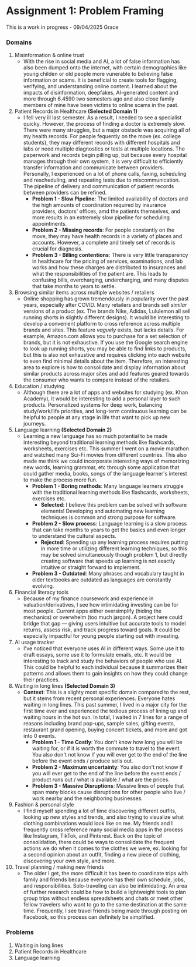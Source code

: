 # Assignment 1: Problem Framing 

This is a work in progress - 09/04/2025 Grace 

### Domains 
1. Misinformation & online trust 
    - With the rise in social media and AI, a lot of false information has also been dumped onto the internet, with certain demographics like young childen or old people more vunerable to believing false information or scams. It is beneficial to create tools for flagging, verifying, and understanding online content. I learned about the impacts of disinformation, deepfakes, AI-generated content and more through 6.4590 two semesters ago and also close family members of mine have been victims to online scams in the past.  
2. Patient Records in Healthcare **(Selected Domain 1)**
    - I fell very ill last semester. As a result, I needed to see a specialist quicky. However, the process of finding a doctor is extremely slow. There were many struggles, but a major obstacle was acquiring all of my health records. For people fequently on the move (ex. college students), they may different records with different hospitals and labs or need multiple diagnostics or tests at multiple locations. The paperwork and records begin pilling up, but because every hospital manages through their own system, it is very difficult to efficiently transfer information and communicate between providers. Personally, I experienced on a lot of phone calls, faxing, scheduling and rescheduling, and repeating tests due to miscommunication. The pipeline of delivery and communication of patient records between providers can be refined.   
        - **Problem 1 - Slow Pipeline**: The limited availability of doctors and the high amounts of coordination required by insurance providers, doctors' offices, amd the patients themselves, and more results in an extremely slow pipeline for scheduling appointments.   
        - **Problem 2 - Missing records**: For people constantly on the move, they may have health records in a variety of places and accounts. However, a complete and timely set of records is crucial for diagnosis.   
        - **Problem 3 - Billing contentions**: There is very little transparency in healthcare for the pricing of services, examinations, and lab works and how these charges are distributed to insurances and what the responsibilities of the patient are. This leads to confusing bills, overcharging, undercharging, and many disputes that take months to years to settle. 
3. Browsing similar items across multiple websites / retailers 
    - Online shopping has grown tremendously in popularity over the past years, especially after COVID. Many retailers and brands sell *similar* versions of a product (ex. The brands Nike, Adidas, Lululemon all sell running shorts in slightly different designs). It would be interesting to develop a convenient platform to cross reference across multiple brands and sites. This feature *vaguely* exists, but lacks details. For example, Amazon.com allows you to purchase for a set selection of brands, but it is not exhaustive. If you use the Google search engine to look up running shorts, you may be able to find links to products, but this is also not exhaustive and requires clicking into each website to even find minimal details about the item. Therefore, an interesting area to explore is how to consolidate and display information about similar products across major sites and add features geared towards the consumer who wants to compare instead of the retailers. 
4. Education / studying 
    - Although there are a lot of apps and websites for studying (ex. Khan Academy), it would be interesting to add a personal layer to such products. Personalized systems for deep work, balancing study/work/life priorities, and long-term continuous learning can be helpful to people at any stage in life that want to pick up new journeys. 
5. Language learning **(Selected Domain 2)**
    - Learning a new language has so much potential to be made interesting beyond traditional learning methods like flashcards, worksheets, exercises etc. This summer I went on a movie marathon and watched many Sci-Fi movies from different countries. This also made me think we could incorporate interesting ways of memorizing new words, learning grammar, etc through some application that could gather media, books, songs of the language learner's interest to make the process more fun. 
        - **Problem 1 - Boring methods**: Many language learners struggle with the traditional learning methods like flashcards, worksheets, exercises etc.    
            - **Selected**: I believe this problem can be solved with software elements! Developing and automating new learning techniques is common and strong purpose for software. 
        - **Problem 2 - Slow process**: Language learning is a slow process that can take months to years to get the basics and even longer to understand the cultural aspects.   
            - **Rejected**: Speeding up any learning process requires putting in more time or utilizing different learning techniques, so this may be solved simultaneously though problem 1, but directly creating software that speeds up learning is not exactly intuitive or straight forward to implement.  
        - **Problem 3 - Outdated**: Many phrases and vocabulary taught in older textbooks are outdated as languages are constantly evolving. 
6. Financial literacy tools
    - Because of my finance coursework and experience in valuation/derivatives, I see how intimidating investing can be for most people. Current apps either oversimplify (hiding the mechanics) or overwhelm (too much jargon). A project here could bridge that gap — giving users intuitive but accurate tools to model returns, assess risk, and track progress toward goals. It could be especially impactful for young people starting out with investing.
7. AI usage tracker 
    - I've noticed that everyone uses AI in different ways. Some use it to draft essays, some use it to formulate emails, etc. It would be interesting to track and study the behaviors of people who use AI. This could be helpful to each individual because it summarizes their patterns and allows them to gain insights on how they could change their practices. 
8. Waiting in long lines **(Selected Domain 3)**
    - **Context**: This is a slighty most specific domain compared to the rest, but it stems from recent personal experiences. Everyone hates waiting in long lines. This past summer, I lived in a major city for the first time ever and experienced the tedious process of lining up and waiting hours in the hot sun. In total, I waited in 7 lines for a range of reasons including brand pop-ups, sample sales, gifting events, restaurant grand opening, buying concert tickets, and more and got into 0 events. 
        - **Problem 1 - Time Costly**: You don't know how long you will be waiting for, or if it is worth the commute to travel to the event. You also don't not know if you will ever get to the end of the line before the event ends / produce sells out. 
        - **Problem 2 - Maximum uncertainty**: You also don't not know if you will ever get to the end of the line before the event ends / product runs out / what is available / what are the prices.
        - **Problem 3 - Massive Disruptions**: Massive lines of people that span many blocks cause disruptions for other people who live / work nearby and the neighboring businesses. 
9. Fashion & personal style 
    - I find myself spending a lot of time discovering different outfits, looking up new styles and trends, and also trying to visualize what clothing combinations would look like on me. My friends and I frequently cross reference many social media apps in the process like Instagram, TikTok, and Pinterest. Back on the topic of consolidation, there could be ways to consolidate the frequent actions we do when it comes to the clothes we were, ex. looking for a second opinion about an outfit, finding a new piece of clothing, discovering your own style, and more. 
10. Travel planning / making new friends 
    - The older I get, the more difficult it has been to coordinate trips with family and friends because everyone has their own schedule, jobs, and responsibilities. Solo-traveling can also be intimidating. An area of further research could be how to build a lightweight tools to plan group trips without endless spreadsheets and chats or meet other fellow travelers who want to go to the same destination at the same time. Frequently, I see travel friends being made through posting on Facebook, so this process can definitely be simplified. 

### Problems 
1. Waiting in long lines 
2. Patient Records in Healthcare
3. Language learning 

